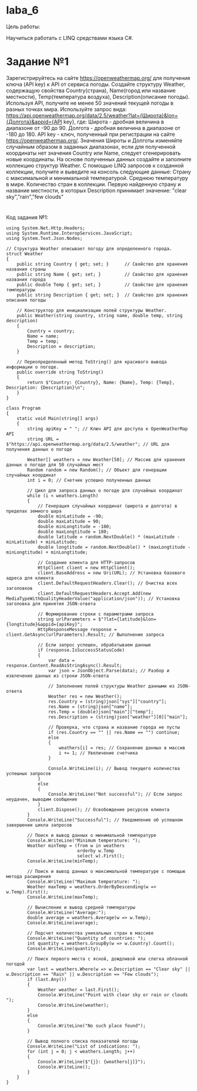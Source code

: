 # laba_6

Цель работы:

Научиться работать с LINQ средствами языка C#.

# Задание №1
Зарегистрируйтесь на сайте https://openweathermap.org/ для получения ключа (API key) к API от сервиса погоды. Создайте структуру Weather, содержащую свойства Country(страна), Name(город или название местности), Temp(температура воздуха), Description(описание погоды). Используя API, получите не менее 50 значений текущей погоды в разных точках мира. Используйте запрос вида: https://api.openweathermap.org/data/2.5/weather?lat={Широта}&lon={Долгота}&appid={API key}, где: Широта - дробная величина в диапазоне от -90 до 90. Долгота - дробная величина в диапазоне от -180 до 180. API key - ключ, полученный при регистрации на сайте https://openweathermap.org/. Значения Широты и Долготы изменяйте случайным образом в заданных диапазонах, если для полученной координаты нет значения Country или Name, следует сгенерировать новые координаты. На основе полученных данных создайте и заполните коллекцию структур Weather. С помощью LINQ запросов к созданной коллекции, получите и выведите на консоль следующие данные:
  Страну с максимальной и минимальной температурой.
  Среднюю температуру в мире.
  Количество стран в коллекции.
  Первую найденную страну и название местности, в которых Description принимает значение: "clear sky","rain","few clouds"
  
#

Код задания №1:
```
using System.Net.Http.Headers;
using System.Runtime.InteropServices.JavaScript;
using System.Text.Json.Nodes;

// Структура Weather описывает погоду для определенного города.
struct Weather
{
    public string Country { get; set; }      // Свойство для хранения названия страны
    public string Name { get; set; }         // Свойство для хранения названия города
    public double Temp { get; set; }         // Свойство для хранения температуры
    public string Description { get; set; }  // Свойство для хранения описания погоды

    // Конструктор для инициализации полей структуры Weather.
    public Weather(string country, string name, double temp, string description)
    {
        Country = country;
        Name = name;
        Temp = temp;
        Description = description;
    }

    // Переопределенный метод ToString() для красивого вывода информации о погоде.
    public override string ToString()
    {
        return $"Country: {Country}, Name: {Name}, Temp: {Temp}, Description: {Description}\n";
    }
}

class Program
{
    static void Main(string[] args)
    {
        string apiKey = " "; // Ключ API для доступа к OpenWeatherMap API
        string URL = $"https://api.openweathermap.org/data/2.5/weather"; // URL для получения данных о погоде

        Weather[] weathers = new Weather[50]; // Массив для хранения данных о погоде для 50 случайных мест
        Random random = new Random(); // Объект для генерации случайных координат
        int i = 0; // Счетчик успешно полученных данных

        // Цикл для запроса данных о погоде для случайных координат
        while (i < weathers.Length)
        {
            // Генерация случайных координат (широта и долгота) в пределах земного шара
            double minLatitude = -90;
            double maxLatitude = 90;
            double minLongtitude = -180;
            double maxLongtitude = 180;
            double latitude = random.NextDouble() * (maxLatitude - minLatitude) + minLatitude;
            double longtitude = random.NextDouble() * (maxLongtitude - minLongtitude) + minLongtitude;

            // Создание клиента для HTTP-запросов
            HttpClient client = new HttpClient();
            client.BaseAddress = new Uri(URL); // Установка базового адреса для клиента
            client.DefaultRequestHeaders.Clear(); // Очистка всех заголовков
            client.DefaultRequestHeaders.Accept.Add(new MediaTypeWithQualityHeaderValue("application/json")); // Установка заголовка для принятия JSON-ответа

            // Формирование строки с параметрами запроса
            string urlParameters = $"?lat={latitude}&lon={longtitude}&appid={apiKey}";
            HttpResponseMessage response = client.GetAsync(urlParameters).Result; // Выполнение запроса

            // Если запрос успешен, обрабатываем данные
            if (response.IsSuccessStatusCode)
            {
                var data = response.Content.ReadAsStringAsync().Result;
                var json = JsonObject.Parse(data); // Разбор и извлечение данных из строки JSON-ответа

                // Заполнение полей структуры Weather данными из JSON-ответа
                Weather res = new Weather();
                res.Country = (string)json["sys"]["country"];
                res.Name = (string)json["name"];
                res.Temp = (double)json["main"]["temp"];
                res.Description = (string)json["weather"][0]["main"];

                // Проверка, что страна и название города не пусты
                if (res.Country == "" || res.Name == "") continue;
                else
                {
                    weathers[i] = res; // Сохранение данных в массив
                    i += 1; // Увеличение счетчика
                }

                Console.WriteLine(i); // Вывод текущего количества успешных запросов
            }
            else
            {
                Console.WriteLine("Not successful"); // Если запрос неудачен, выводим сообщение
            }
            client.Dispose(); // Освобождение ресурсов клиента
        }
        Console.WriteLine("Successful"); // Уведомление об успешном завершении цикла запросов

        // Поиск и вывод данных о минимальной температуре
        Console.WriteLine("Minimum temperature: ");
        Weather minTemp = (from w in weathers
                           orderby w.Temp
                           select w).First();
        Console.WriteLine(minTemp);

        // Поиск и вывод данных о максимальной температуре с помощью метода расширения
        Console.WriteLine("Maximum temperature: ");
        Weather maxTemp = weathers.OrderByDescending(w => w.Temp).First();
        Console.WriteLine(maxTemp);

        // Вычисление и вывод средней температуры
        Console.WriteLine("Average:");
        double average = weathers.Average(w => w.Temp);
        Console.WriteLine(average);

        // Подсчет количества уникальных стран в массиве
        Console.WriteLine("Quantity of countries: ");
        int quantity = weathers.GroupBy(w => w.Country).Count();
        Console.WriteLine(quantity);

        // Поиск первого места с ясной, дождливой или слегка облачной погодой
        var last = weathers.Where(w => w.Description == "Clear sky" || w.Description == "Rain" || w.Description == "Few clouds");
        if (last.Any())
        {
            Weather weather = last.First();
            Console.WriteLine("Point with clear sky or rain or clouds ");
            Console.WriteLine(weather);
        }
        else
        {
            Console.WriteLine("No such place found");
        }

        // Вывод полного списка показателей погоды
        Console.WriteLine("List of indications: ");
        for (int j = 0; j < weathers.Length; j++)
        {
            Console.WriteLine($"{j}: {weathers[j]}");
            Console.WriteLine();
        }
    }
}
```


